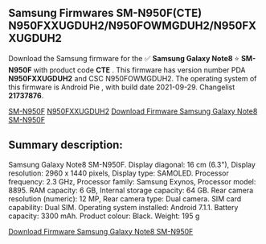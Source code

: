 <h2>Samsung Firmwares SM-N950F(CTE) N950FXXUGDUH2/N950FOWMGDUH2/N950FXXUGDUH2</h2>
Download the Samsung firmware for the ✅ <strong>Samsung Galaxy Note8 </strong> ⭐ <strong>SM-N950F</strong> with product code <strong>CTE</strong> . This firmware has version number PDA <strong>N950FXXUGDUH2</strong> and CSC N950FOWMGDUH2. The operating system of this firmware is Android Pie , with build date 2021-09-29. Changelist <strong>21737876</strong>.


[SM-N950F](https://samfirm.shop/samsung/model/SM-N950F)
[N950FXXUGDUH2](https://samfirm.shop/samsung/pda/N950FXXUGDUH2)
[Download Firmware Samsung Galaxy Note8 SM-N950F](https://samfirm.shop/samsung/firmware/461184)
<h2>Summary description:</h2>
<p>Samsung Galaxy Note8 SM-N950F. Display diagonal: 16 cm (6.3"), Display resolution: 2960 x 1440 pixels, Display type: SAMOLED. Processor frequency: 2.3 GHz, Processor family: Samsung Exynos, Processor model: 8895. RAM capacity: 6 GB, Internal storage capacity: 64 GB. Rear camera resolution (numeric): 12 MP, Rear camera type: Dual camera. SIM card capability: Dual SIM. Operating system installed: Android 7.1.1. Battery capacity: 3300 mAh. Product colour: Black. Weight: 195 g</p>


[Download Firmware Samsung Galaxy Note8 SM-N950F](https://samfirm.shop/samsung/firmware/461184)
